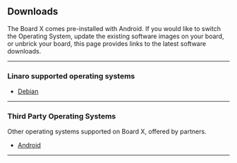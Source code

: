 ## Downloads

The Board X comes pre-installed with Android. If you would like to switch the Operating System, update the existing software images on your board, or unbrick your board, this page provides links to the latest software downloads.

***

### Linaro supported operating systems

- [Debian](debian.md)

***

### Third Party Operating Systems

Other operating systems supported on Board X, offered by partners.

- [Android](aosp.md)

***
